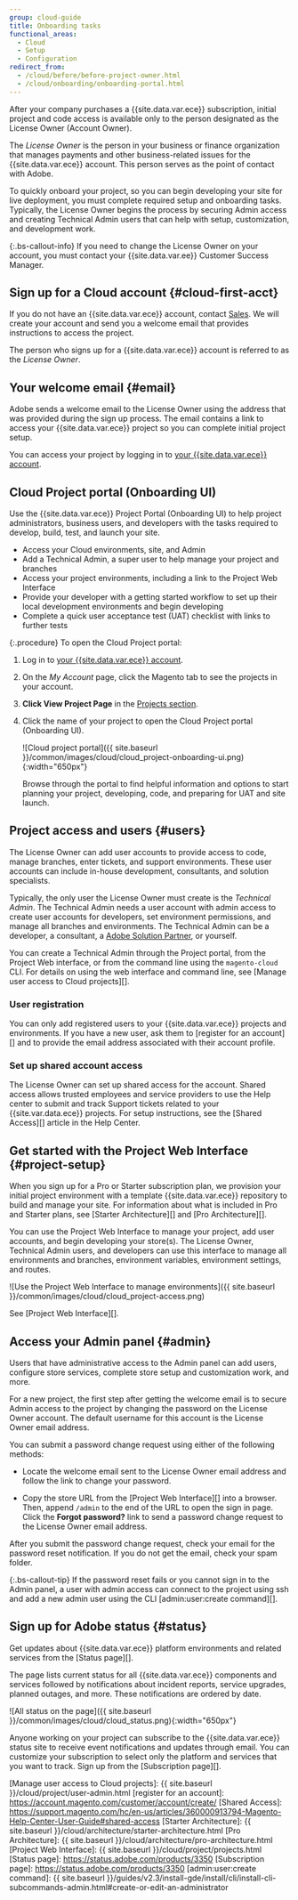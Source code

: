 ```yaml
---
group: cloud-guide
title: Onboarding tasks
functional_areas:
  - Cloud
  - Setup
  - Configuration
redirect_from:
  - /cloud/before/before-project-owner.html
  - /cloud/onboarding/onboarding-portal.html
---
```


After your company purchases a {{site.data.var.ece}} subscription, initial project and code access is available only to the person designated as the License Owner (Account Owner).

The _License Owner_ is the person in your business or finance organization that manages payments and other business-related issues for the {{site.data.var.ece}} account. This person serves as the point of contact with Adobe.

To quickly onboard your project, so you can begin developing your site for live deployment, you must complete required setup and onboarding tasks. Typically, the License Owner begins the process by securing Admin access and creating Technical Admin users that can help with setup, customization, and development work.

{:.bs-callout-info}
If you need to change the License Owner on your account, you must contact your {{site.data.var.ee}} Customer Success Manager.

## Sign up for a Cloud account {#cloud-first-acct}

If you do not have an {{site.data.var.ece}} account, contact [Sales][]. We will create your account and send you a welcome email that provides instructions to access the project.

The person who signs up for a {{site.data.var.ece}} account is referred to as the _License Owner_.

## Your welcome email {#email}

Adobe sends a welcome email to the License Owner using the address that was provided during the sign up process. The email contains a link to access your {{site.data.var.ece}} project so you can complete initial project setup.

You can access your project by logging in to [your {{site.data.var.ece}} account][].

## Cloud Project portal (Onboarding UI)

Use the {{site.data.var.ece}} Project Portal (Onboarding UI) to help project administrators, business users, and developers with the tasks required to develop, build, test, and launch your site.

-  Access your Cloud environments, site, and Admin
-  Add a Technical Admin, a super user to help manage your project and branches
-  Access your project environments, including a link to the Project Web Interface
-  Provide your developer with a getting started workflow to set up their local development environments and begin developing
-  Complete a quick user acceptance test (UAT) checklist with links to further tests

{:.procedure}
To open the Cloud Project portal:

1. Log in to [your {{site.data.var.ece}} account][].

1. On the _My Account_ page, click the Magento tab to see the projects in your account.

1. **Click View Project Page** in the [Projects section][].

1. Click the name of your project to open the Cloud Project portal (Onboarding UI).

   ![Cloud project portal]({{ site.baseurl }}/common/images/cloud/cloud_project-onboarding-ui.png){:width="650px"}

   Browse through the portal to find helpful information and options to start planning your project, developing, code, and preparing for UAT and site launch.

## Project access and users {#users}

The License Owner can add user accounts to provide access to code, manage
branches, enter tickets, and support environments. These user accounts can include in-house development, consultants, and solution specialists.

Typically, the only user the License Owner must create is the _Technical Admin_. The Technical Admin needs a user account with admin access to create user accounts for developers, set environment permissions, and manage all branches and environments. The Technical Admin can be a developer, a consultant, a [Adobe Solution Partner][], or yourself.

You can create a Technical Admin through the Project portal, from the Project Web interface, or from the command line using the `magento-cloud` CLI. For details on using the web interface and command line, see [Manage user access to Cloud projects][].

### User registration

You can only add registered users to your {{site.data.var.ece}} projects and environments. If you have a new user, ask them to [register for an account][] and to provide the email address associated with their account profile.

### Set up shared account access

The License Owner can set up shared access for the account. Shared access allows trusted employees and service providers to use the Help center to submit and track Support tickets related to your {{site.var.data.ece}} projects. For setup instructions, see the [Shared Access][] article in the Help Center.

## Get started with the Project Web Interface {#project-setup}

When you sign up for a Pro or Starter subscription plan, we provision your initial project environment with a template {{site.data.var.ece}} repository to build and manage your site. For information about what is included in Pro and Starter plans, see [Starter Architecture][] and [Pro Architecture][].

You can use the Project Web Interface to manage your project, add user accounts, and begin developing your store(s). The License Owner, Technical Admin users, and developers can use this interface to manage all environments and branches, environment variables, environment settings, and routes.

![Use the Project Web Interface to manage environments]({{ site.baseurl }}/common/images/cloud/cloud_project-access.png)

See [Project Web Interface][].

## Access your Admin panel {#admin}

Users that have administrative access to the Admin panel can add users, configure store services, complete store setup and customization work, and more.

For a new project, the first step after getting the welcome email is to secure Admin access to the project by changing the password on the License Owner account. The default username for this account is the License Owner email address.

You can submit a password change request using either of the following methods:

-  Locate the welcome email sent to the License Owner email address and follow the link to change your password.

-  Copy the store URL from the [Project Web Interface][] into a browser. Then, append `/admin` to the end of the URL to open the sign in page. Click the **Forgot password?** link to send a password change request to the License Owner email address.

After you submit the password change request, check your email for the password reset notification. If you do not get the email, check your spam folder.

{:.bs-callout-tip}
If the password reset fails or you cannot sign in to the Admin panel, a user with admin access can connect to the project using ssh and add a new admin user using the CLI [admin:user:create command][].

## Sign up for Adobe status {#status}

Get updates about {{site.data.var.ece}} platform environments and related services from the [Status page][].

The page lists current status for all {{site.data.var.ece}} components and services followed by notifications about incident reports, service upgrades, planned outages, and more. These notifications are ordered by date.

![All status on the page]({{ site.baseurl }}/common/images/cloud/cloud_status.png){:width="650px"}

Anyone working on your project can subscribe to the {{site.data.var.ece}} status site to receive event notifications and updates through email. You can customize your subscription to select only the platform and services that you want to track. Sign up from the [Subscription page][].

<!--Link references-->

[your {{site.data.var.ece}} account]: https://account.magento.com/customer/account/login
[Projects section]: https://cloud.magento.com/cloud/project/subscriptions/
[Sales]: https://magento.com/explore/contact-sales
[Adobe Solution Partner]: https://magento.com/partners/choose
[Manage user access to Cloud projects]: {{ site.baseurl }}/cloud/project/user-admin.html
[register for an account]: https://account.magento.com/customer/account/create/
[Shared Access]: https://support.magento.com/hc/en-us/articles/360000913794-Magento-Help-Center-User-Guide#shared-access
[Starter Architecture]: {{ site.baseurl }}/cloud/architecture/starter-architecture.html
[Pro Architecture]: {{ site.baseurl }}/cloud/architecture/pro-architecture.html
[Project Web Interface]: {{ site.baseurl }}/cloud/project/projects.html
[Status page]: https://status.adobe.com/products/3350
[Subscription page]: https://status.adobe.com/products/3350
[admin:user:create command]: {{ site.baseurl }}/guides/v2.3/install-gde/install/cli/install-cli-subcommands-admin.html#create-or-edit-an-administrator
